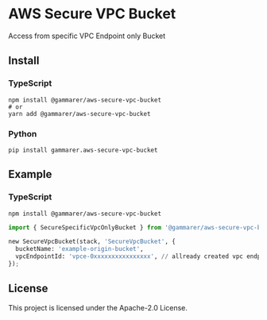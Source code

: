 # AWS Secure VPC Bucket

Access from specific VPC Endpoint only Bucket

## Install

### TypeScript

```shell
npm install @gammarer/aws-secure-vpc-bucket
# or
yarn add @gammarer/aws-secure-vpc-bucket
```

### Python

```shell
pip install gammarer.aws-secure-vpc-bucket
```

## Example

### TypeScript

```shell
npm install @gammarer/aws-secure-vpc-bucket
```

```python
import { SecureSpecificVpcOnlyBucket } from '@gammarer/aws-secure-vpc-bucket';

new SecureVpcBucket(stack, 'SecureVpcBucket', {
  bucketName: 'example-origin-bucket',
  vpcEndpointId: 'vpce-0xxxxxxxxxxxxxxxx', // allready created vpc endpoint id
});
```

## License

This project is licensed under the Apache-2.0 License.
